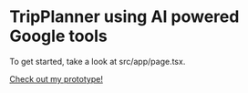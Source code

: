 # TripPlanner using AI powered Google tools


To get started, take a look at src/app/page.tsx.

[Check out my prototype!](https://studio--studio-3561024038-9b349.us-central1.hosted.app/)
